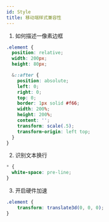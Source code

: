 ```yaml
---
id: Style 
title: 移动端样式兼容性
---
```


1. 如何描述一像素边框

```scss
.element {
  position: relative;
  width: 200px;
  height: 80px;

  &::after {
    position: absolute;
    left: 0;
    right: 0;
    top: 0;
    border: 1px solid #f66;
    width: 200%;
    height: 200%;
    content: '';
    transform: scale(.5);
    transform-origin: left top;
  }
}
```

2. 识别文本换行

```scss
* {
  white-space: pre-line;
}
```

3. 开启硬件加速

```css
.element {
    transform: translate3d(0, 0, 0);
}

```